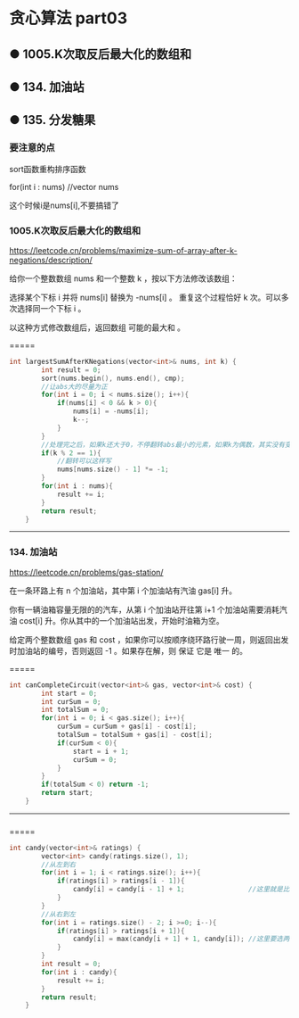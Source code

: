 # 贪心算法 part03
## ● 1005.K次取反后最大化的数组和
## ● 134. 加油站
## ● 135. 分发糖果

### 要注意的点
sort函数重构排序函数

for(int i : nums)   //vector<int> nums

这个时候i是nums[i],不要搞错了


### 1005.K次取反后最大化的数组和
https://leetcode.cn/problems/maximize-sum-of-array-after-k-negations/description/

给你一个整数数组 nums 和一个整数 k ，按以下方法修改该数组：

选择某个下标 i 并将 nums[i] 替换为 -nums[i] 。
重复这个过程恰好 k 次。可以多次选择同一个下标 i 。

以这种方式修改数组后，返回数组 可能的最大和 。

=====
```c++
int largestSumAfterKNegations(vector<int>& nums, int k) {
        int result = 0;
        sort(nums.begin(), nums.end(), cmp);
        //让abs大的尽量为正
        for(int i = 0; i < nums.size(); i++){
            if(nums[i] < 0 && k > 0){
                nums[i] = -nums[i];
                k--;
            }
        }
        //处理完之后，如果k还大于0，不停翻转abs最小的元素，如果k为偶数，其实没有变化
        if(k % 2 == 1){
            //翻转可以这样写
            nums[nums.size() - 1] *= -1;
        }
        for(int i : nums){
            result += i;
        }
        return result;
    }
```



----
### 134. 加油站
https://leetcode.cn/problems/gas-station/

在一条环路上有 n 个加油站，其中第 i 个加油站有汽油 gas[i] 升。

你有一辆油箱容量无限的的汽车，从第 i 个加油站开往第 i+1 个加油站需要消耗汽油 cost[i] 升。你从其中的一个加油站出发，开始时油箱为空。

给定两个整数数组 gas 和 cost ，如果你可以按顺序绕环路行驶一周，则返回出发时加油站的编号，否则返回 -1 。如果存在解，则 保证 它是 唯一 的。

=====
```c++
int canCompleteCircuit(vector<int>& gas, vector<int>& cost) {
        int start = 0;
        int curSum = 0;
        int totalSum = 0;
        for(int i = 0; i < gas.size(); i++){
            curSum = curSum + gas[i] - cost[i];
            totalSum = totalSum + gas[i] - cost[i];
            if(curSum < 0){
                start = i + 1;
                curSum = 0;
            }
        }
        if(totalSum < 0) return -1;
        return start;
    }
```

-----
### 


=====
```c++
int candy(vector<int>& ratings) {
        vector<int> candy(ratings.size(), 1);
        //从左到右
        for(int i = 1; i < ratings.size(); i++){
            if(ratings[i] > ratings[i - 1]){
                candy[i] = candy[i - 1] + 1;                //这里就是比前一个大
            }
        }
        //从右到左
        for(int i = ratings.size() - 2; i >=0; i--){
            if(ratings[i] > ratings[i + 1]){
                candy[i] = max(candy[i + 1] + 1, candy[i]); //这里要选两个里更大的一个
            }
        }
        int result = 0;
        for(int i : candy){
            result += i;
        }
        return result;
    }
```
